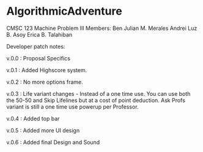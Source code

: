 # AlgorithmicAdventure
CMSC 123 Machine Problem III
  Members:
      Ben Julian M. Merales
      Andrei Luz B. Asoy
      Erica B. Talahiban
      
Developer patch notes:

v.0.0 : Proposal Specifics

v.0.1 : Added Highscore system.

v.0.2 : No more options frame.

v.0.3 : Life variant changes - Instead of a one time use. You can use both the 50-50 and Skip Lifelines but at a cost of point deduction. Ask Profs variant is still a one time use powerup per Professor.

v.0.4 : Added top bar

v.0.5 : Added more UI design

v.0.6 : Added final Design and Sound

